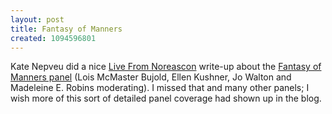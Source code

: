 ```yaml
---
layout: post
title: Fantasy of Manners
created: 1094596801
---
```

 Kate Nepveu did a nice [Live From Noreascon](http://noreascon4.blogs.com/live/) write-up about the [Fantasy of Manners panel](http://noreascon4.blogs.com/live/2004/09/panel_report_fa.html)  (Lois McMaster Bujold, Ellen Kushner, Jo Walton and Madeleine E. Robins moderating).  I missed that and many other panels; I wish more of this sort of detailed panel coverage had shown up in the blog.  
